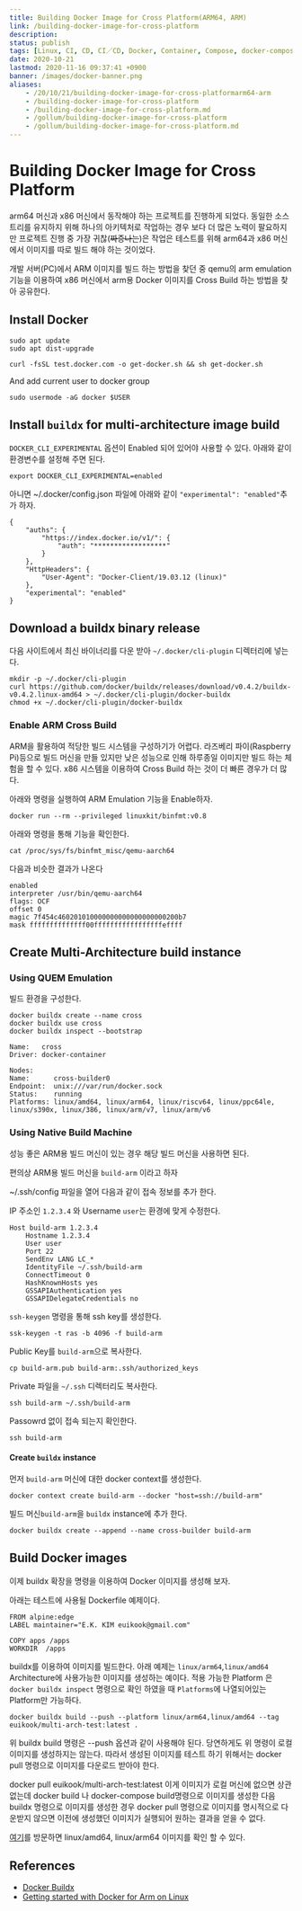 ```yaml
---
title: Building Docker Image for Cross Platform(ARM64, ARM)
link: /building-docker-image-for-cross-platform
description: 
status: publish
tags: [Linux, CI, CD, CI／CD, Docker, Container, Compose, docker-compose, Cross Platform, ARM]
date: 2020-10-21
lastmod: 2020-11-16 09:37:41 +0900
banner: /images/docker-banner.png
aliases:
    - /20/10/21/building-docker-image-for-cross-platformarm64-arm
    - /building-docker-image-for-cross-platform
    - /building-docker-image-for-cross-platform.md
    - /gollum/building-docker-image-for-cross-platform
    - /gollum/building-docker-image-for-cross-platform.md
---
```

 
 # Building Docker Image for Cross Platform
arm64 머신과 x86 머신에서 동작해야 하는 프로젝트를 진행하게 되었다. 동일한 소스 트리를 유지하지 위해  하나의 아키텍처로 작업하는 경우 보다 더 많은 노력이 팔요하지만 프로젝트 진행 중 가장 귀찮(~~짜증나는~~)은 작업은 테스트를 위해 arm64과 x86 머신에서 이미지를 따로 빌드 해야 하는 것이었다.

개발 서버(PC)에서 ARM 이미지를 빌드 하는 방법을 찾던 중 qemu의 arm emulation 기능을 이용하여 x86 머신에서 arm용 Docker 이미지를 Cross Build 하는 방법을 찾아 공유한다.

## Install Docker

```
sudo apt update
sudo apt dist-upgrade
```

```
curl -fsSL test.docker.com -o get-docker.sh && sh get-docker.sh
```

And add current user to docker group

```
sudo usermode -aG docker $USER
```

<!--more-->

## Install `buildx` for multi-architecture image build

`DOCKER_CLI_EXPERIMENTAL` 옵션이 Enabled 되어 있어야 사용할 수 있다. 아래와 같이 환경변수를 설정해 주면 된다.

```
export DOCKER_CLI_EXPERIMENTAL=enabled
```

아니면 ~/.docker/config.json 파일에 아래와 같이 `"experimental": "enabled"`추가 하자.
```
{
	"auths": {
		"https://index.docker.io/v1/": {
			"auth": "******************"
		}
	},
	"HttpHeaders": {
		"User-Agent": "Docker-Client/19.03.12 (linux)"
	},
	"experimental": "enabled"
}
```

## Download a buildx binary release
다음 사이트에서 최신 바이너리를 다운 받아 `~/.docker/cli-plugin` 디렉터리에 넣는다.

```
mkdir -p ~/.docker/cli-plugin
curl https://github.com/docker/buildx/releases/download/v0.4.2/buildx-v0.4.2.linux-amd64 > ~/.docker/cli-plugin/docker-buildx
chmod +x ~/.docker/cli-plugin/docker-buildx
```


### Enable ARM Cross Build 

ARM을 활용하여 적당한 빌드 시스템을 구성하기가 어렵다. 라즈베리 파이(Raspberry Pi)등으로 빌드 머신을 만들 있지만 낮은 성능으로 인해 하루종일 이미지만 빌드 하는 체험을 할 수 있다. x86 시스템을 이용하여 Cross Build 하는 것이 더 빠른 경우가 더 많다. 

아래와 명령을 실행하여 ARM Emulation 기능을 Enable하자.

```
docker run --rm --privileged linuxkit/binfmt:v0.8
```

아래와 명령을 통해 기능을 확인한다.

```
cat /proc/sys/fs/binfmt_misc/qemu-aarch64
```

다음과 비슷한 결과가 나온다
```
enabled
interpreter /usr/bin/qemu-aarch64
flags: OCF
offset 0
magic 7f454c460201010000000000000000000200b7
mask ffffffffffffff00fffffffffffffffffeffff
```


## Create Multi-Architecture build instance

### Using QUEM Emulation
빌드 환경을 구성한다.

```
docker buildx create --name cross
docker buildx use cross
docker buildx inspect --bootstrap
```
```
Name:   cross
Driver: docker-container

Nodes:
Name:      cross-builder0
Endpoint:  unix:///var/run/docker.sock
Status:    running
Platforms: linux/amd64, linux/arm64, linux/riscv64, linux/ppc64le, linux/s390x, linux/386, linux/arm/v7, linux/arm/v6
```

### Using Native Build Machine
성능 좋은 ARM용 빌드 머신이 있는 경우 해당 빌드 머신을 사용하면 된다. 

편의상 ARM용 빌드 머신을  `build-arm` 이라고 하자

~/.ssh/config 파일을 열어 다음과 같이 접속 정보를 추가 한다.

IP 주소인 `1.2.3.4` 와 Username `user`는 환경에 맞게 수정한다. 

```
Host build-arm 1.2.3.4
    Hostname 1.2.3.4
    User user
    Port 22
    SendEnv LANG LC_*
    IdentityFile ~/.ssh/build-arm
    ConnectTimeout 0
    HashKnownHosts yes
    GSSAPIAuthentication yes
    GSSAPIDelegateCredentials no
```

`ssh-keygen` 명령을 통해 ssh key를 생성한다.

```
ssk-keygen -t ras -b 4096 -f build-arm
```

Public Key를 `build-arm`으로 복사한다. 
```
cp build-arm.pub build-arm:.ssh/authorized_keys
```

Private 파일을 `~/.ssh` 디렉터리도 복사한다.
```
ssh build-arm ~/.ssh/build-arm
```

Passowrd 없이 접속 되는지 확인한다.

```
ssh build-arm
```

#### Create `buildx` instance
먼저 `build-arm` 머신에 대한 docker context를 생성한다.
```
docker context create build-arm --docker "host=ssh://build-arm"
```

빌드 머신`build-arm`을 `buildx` instance에 추가 한다.
```
docker buildx create --append --name cross-builder build-arm
```

## Build Docker images
이제 buildx 확장을 명령을 이용하여 Docker 이미지를 생성해 보자.


아래는 테스트에 사용될 Dockerfile 예제이다. 
```
FROM alpine:edge
LABEL maintainer="E.K. KIM euikook@gmail.com"

COPY apps /apps
WORKDIR  /apps
```

buildx를 이용하여 이미지를 빌드한다. 아래 예제는 `linux/arm64`,`linux/amd64` Architecture에 사용가능한 이미지를 생성하는 예이다. 적용 가능한 Platform 은 `docker buildx inspect` 명령으로 확인 하였을 때 `Platforms`에 나열되어있는  Platform만 가능하다.

```
docker buildx build --push --platform linux/arm64,linux/amd64 --tag euikook/multi-arch-test:latest .
```

위 buildx build 명령은 --push 옵션과 같이 사용해야 된다. 당연하게도 위 명령이 로컬 이미지를 생성하지는 않는다. 따라서 생성된 이미지를 테스트 하기 위해서는 docker pull 명령으로 이미지를 다운로드 받아야 한다.

docker pull euikook/multi-arch-test:latest
이게 이미지가 로컬 머신에 없으면 상관 없는데 docker build 나 docker-compose build명령으로 이미지를 생성한 다음 buildx 명령으로 이미지를 생성한 경우 docker pull 명령으로 이미지를 명시적으로 다운받지 않으면 이전에 생성했던 이미지가 실행되어 원하는 결과을 얻을 수 없다.

[여기](https://hub.docker.com/r/euikook/multi-arch-test/tags)를  방문하면 linux/amd64, linux/arm64 이미지를 확인 할 수 있다.



## References
* [Docker Buildx](https://docs.docker.com/buildx/working-with-buildx/)
* [Getting started with Docker for Arm on Linux](https://www.docker.com/blog/getting-started-with-docker-for-arm-on-linux/)

 
